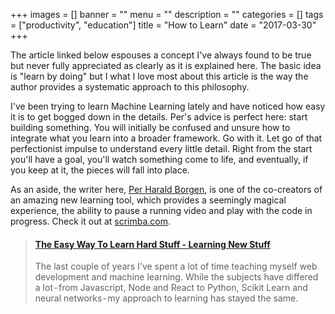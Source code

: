 +++
images = []
banner = ""
menu = ""
description = ""
categories = []
tags = ["productivity", "education"]
title = "How to Learn"
date = "2017-03-30"
+++


The article linked below espouses a concept I've always found to be true but never 
fully appreciated as clearly as it is explained here. The basic idea is "learn by doing"
but I what I love most about this article is the way the author provides a systematic
approach to this philosophy. 

I've been trying to learn Machine Learning lately and have noticed how easy
it is to get bogged down in the details. Per's advice is perfect here: start building
something. You will initially be confused and unsure how to integrate what you
learn into a broader framework. Go with it. Let go of that perfectionist impulse
to understand every little detail. Right from the start you'll have a goal, you'll 
watch something come to life, and eventually, if you keep at it, the pieces
will fall into place.

As an aside, the writer here, <a href="https://twitter.com/perborgen" target="_blank">Per Harald Borgen</a>,
is one of the co-creators of an amazing new learning tool, which provides a seemingly magical experience,
the ability to pause a running video and play with the code in progress.
Check it out at <a href="http://scrimba.com" target="blank">scrimba.com</a>.

<blockquote class="embedly-card" data-card-controls="0"><h4><a href="https://medium.com/learning-new-stuff/a-simple-technique-to-learn-hard-stuff-ffaa7879bf7c">The Easy Way To Learn Hard Stuff - Learning New Stuff</a></h4><p>The last couple of years I've spent a lot of time teaching myself web development and machine learning. While the subjects have differed a lot - from Javascript, Node and React to Python, Scikit Learn and neural networks - my approach to learning has stayed the same.</p></blockquote>
<script async src="//cdn.embedly.com/widgets/platform.js" charset="UTF-8"></script>
